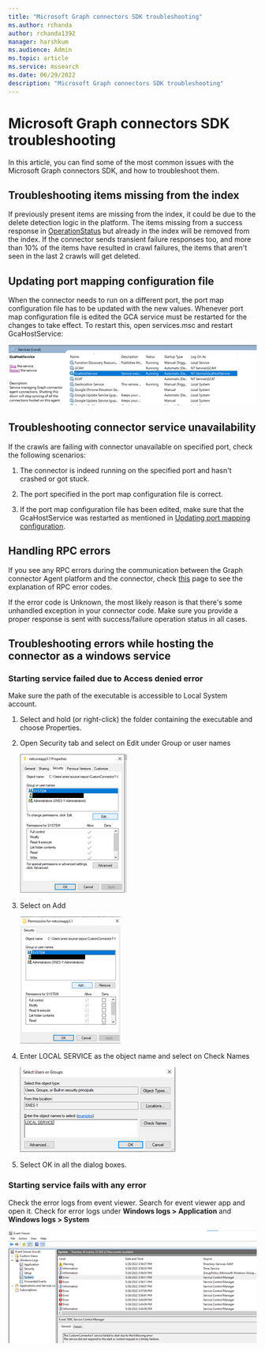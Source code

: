 ```yaml
---
title: "Microsoft Graph connectors SDK troubleshooting"
ms.author: rchanda
author: rchanda1392
manager: harshkum
ms.audience: Admin
ms.topic: article
ms.service: mssearch
ms.date: 06/29/2022
description: "Microsoft Graph connectors SDK troubleshooting"
---
```


# Microsoft Graph connectors SDK troubleshooting

In this article, you can find some of the most common issues with the Microsoft Graph connectors SDK, and how to troubleshoot them.

## Troubleshooting items missing from the index

If previously present items are missing from the index, it could be due to the delete detection logic in the platform.
The items missing from a success response in [OperationStatus](/microsoftsearch/custom-connector-sdk-contracts-common#operationstatus) but already in the index will be removed from the index.
If the connector sends transient failure responses too, and more than 10% of the items have resulted in crawl failures, the items that aren't seen in the last 2 crawls will get deleted.

## Updating port mapping configuration file

When the connector needs to run on a different port, the port map configuration file has to be updated with the new values. Whenever port map configuration file is edited the GCA service must be restarted for the changes to take effect. To restart this, open services.msc and restart GcaHostService:

![Services window](media/connectors-sdk/services.png)

## Troubleshooting connector service unavailability

If the crawls are failing with connector unavailable on specified port, check the following scenarios:  

1. The connector is indeed running on the specified port and hasn't crashed or got stuck.

2. The port specified in the port map configuration file is correct.

3. If the port map configuration file has been edited, make sure that the GcaHostService was restarted as mentioned in [Updating port mapping configuration](#updating-port-mapping-configuration-file).

## Handling RPC errors

If you see any RPC errors during the communication between the Graph connector Agent platform and the connector, check [this](https://grpc.github.io/grpc/core/md_doc_statuscodes.html) page to see the explanation of RPC error codes.

If the error code is Unknown, the most likely reason is that there's some unhandled exception in your connector code. Make sure you provide a proper response is sent with success/failure operation status in all cases.

## Troubleshooting errors while hosting the connector as a windows service

### Starting service failed due to Access denied error

Make sure the path of the executable is accessible to Local System account.

1. Select and hold (or right-click) the folder containing the executable and choose Properties.

2. Open Security tab and select on Edit under Group or user names

    ![Screenshot10](media/connectors-sdk/troubleshoot1.png)

3. Select on Add

   ![Screenshot11](media/connectors-sdk/troubleshoot2.png)

4. Enter LOCAL SERVICE as the object name and select on Check Names

    ![Screenshot12](media/connectors-sdk/troubleshoot3.png)

5. Select OK in all the dialog boxes.

### Starting service fails with any error

Check the error logs from event viewer. Search for event viewer app and open it. Check for error logs under **Windows logs > Application** and **Windows logs > System**

![Screenshot13](media/connectors-sdk/troubleshoot4.png)
